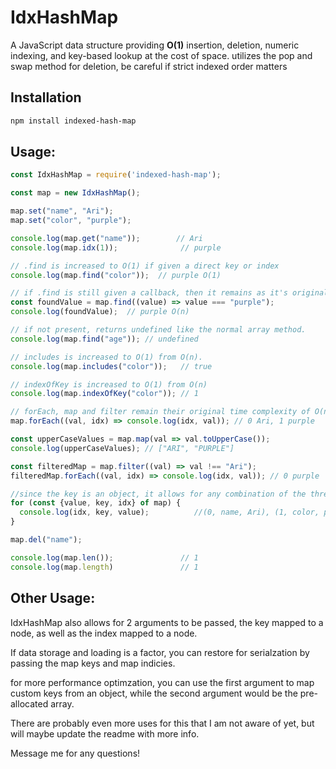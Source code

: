 # IdxHashMap

A JavaScript data structure providing **O(1)** insertion, deletion, numeric indexing, and key-based lookup at the cost of space.
utilizes the pop and swap method for deletion, be careful if strict indexed order matters

## Installation

```bash
npm install indexed-hash-map
```

## Usage:
```javascript
const IdxHashMap = require('indexed-hash-map');

const map = new IdxHashMap();

map.set("name", "Ari");
map.set("color", "purple");

console.log(map.get("name"));        // Ari
console.log(map.idx(1));              // purple

// .find is increased to O(1) if given a direct key or index
console.log(map.find("color"));  // purple O(1)

// if .find is still given a callback, then it remains as it's original O(n)
const foundValue = map.find((value) => value === "purple");
console.log(foundValue);  // purple O(n)

// if not present, returns undefined like the normal array method.
console.log(map.find("age")); // undefined 

// includes is increased to O(1) from O(n).
console.log(map.includes("color"));   // true

// indexOfKey is increased to O(1) from O(n)
console.log(map.indexOfKey("color")); // 1

// forEach, map and filter remain their original time complexity of O(n)
map.forEach((val, idx) => console.log(idx, val)); // 0 Ari, 1 purple

const upperCaseValues = map.map(val => val.toUpperCase());
console.log(upperCaseValues); // ["ARI", "PURPLE"]

const filteredMap = map.filter((val) => val !== "Ari");
filteredMap.forEach((val, idx) => console.log(idx, val)); // 0 purple

//since the key is an object, it allows for any combination of the three properties (key, value, idx) to be given in an object as an argument and returned. 
for (const {value, key, idx} of map) {
  console.log(idx, key, value);          //(0, name, Ari), (1, color, purple)
}

map.del("name");

console.log(map.len());               // 1
console.log(map.length)               // 1

```

## Other Usage: 

IdxHashMap also allows for 2 arguments to be passed, the key mapped to a node, as well as the index mapped to a node. 

If data storage and loading is a factor, you can restore for serialzation by passing the map keys and map indicies. 

for more performance optimzation, you can use the first argument to map custom keys from an object, while the second argument would be the pre-allocated array. 

There are probably even more uses for this that I am not aware of yet, but will maybe update the readme with more info. 

Message me for any questions!